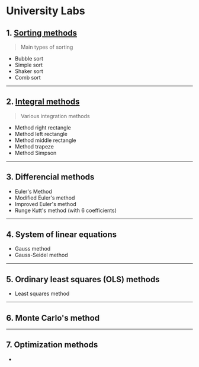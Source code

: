 # University Labs

## 1. [Sorting methods](Lab1/readme.md)

> Main types of sorting

- Bubble sort
- Simple sort
- Shaker sort
- Comb sort

---

## 2. [Integral methods](Lab2/readme.md)

> Various integration methods

- Method right rectangle
- Method left rectangle
- Method middle rectangle
- Method trapeze
- Method Simpson

---

## 3. Differencial methods 

- Euler's Method 
- Modified Euler's method 
- Improved Euler's method
- Runge Kutt's method (with 6 coefficients)

---

## 4. System of linear equations

- Gauss method
- Gauss-Seidel method

---

## 5. Ordinary least squares (OLS) methods

- Least squares method

---

## 6. Monte Carlo's method



---

## 7. Optimization methods

- 